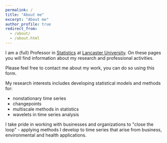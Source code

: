 ```yaml
---
permalink: /
title: "About me"
excerpt: "About me"
author_profile: true
redirect_from: 
  - /about/
  - /about.html
---
```


I am a (full) Professor in [Statistics](http://www.maths.lancs.ac.uk/) at [Lancaster University](http://www.lancs.ac.uk/). On these pages you will find information about my research and professional activities.

Please feel free to contact me about my work, you can do so using this form.

My research interests includes developing statistical models and methods for:

* nonstationary time series
* changepoints
* multiscale methods in statistics
* wavelets in time series analysis

I take pride in working with businesses and organizations to "close the loop" - applying methods I develop to time series that arise from business, environmental and health applications.


